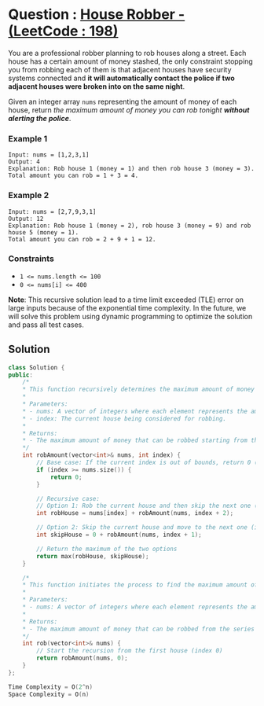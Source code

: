 # Question : [House Robber - (LeetCode : 198)](https://leetcode.com/problems/house-robber/description/)

You are a professional robber planning to rob houses along a street. Each house has a certain amount of money stashed, the only constraint stopping you from robbing each of them is that adjacent houses have security systems connected and **it will automatically contact the police if two adjacent houses were broken into on the same night**.

Given an integer array `nums` representing the amount of money of each house, return _the maximum amount of money you can rob tonight_ **_without alerting the police_**.

### Example 1

```
Input: nums = [1,2,3,1]
Output: 4
Explanation: Rob house 1 (money = 1) and then rob house 3 (money = 3).
Total amount you can rob = 1 + 3 = 4.
```

### Example 2

```
Input: nums = [2,7,9,3,1]
Output: 12
Explanation: Rob house 1 (money = 2), rob house 3 (money = 9) and rob house 5 (money = 1).
Total amount you can rob = 2 + 9 + 1 = 12.
```

### Constraints

-   `1 <= nums.length <= 100`
-   `0 <= nums[i] <= 400`

**Note**: This recursive solution lead to a time limit exceeded (TLE) error on large inputs because of the exponential time complexity. In the future, we will solve this problem using dynamic programming to optimize the solution and pass all test cases.

## Solution

```Cpp
class Solution {
public:
    /*
    * This function recursively determines the maximum amount of money that can be robbed.
    *
    * Parameters:
    * - nums: A vector of integers where each element represents the amount of money in each house.
    * - index: The current house being considered for robbing.
    *
    * Returns:
    * - The maximum amount of money that can be robbed starting from the current house index.
    */
    int robAmount(vector<int>& nums, int index) {
        // Base case: If the current index is out of bounds, return 0 (no money can be robbed)
        if (index >= nums.size()) {
            return 0;
        }

        // Recursive case:
        // Option 1: Rob the current house and then skip the next one (move to index + 2)
        int robHouse = nums[index] + robAmount(nums, index + 2);

        // Option 2: Skip the current house and move to the next one (index + 1)
        int skipHouse = 0 + robAmount(nums, index + 1);

        // Return the maximum of the two options
        return max(robHouse, skipHouse);
    }

    /*
    * This function initiates the process to find the maximum amount of money that can be robbed.
    *
    * Parameters:
    * - nums: A vector of integers where each element represents the amount of money in each house.
    *
    * Returns:
    * - The maximum amount of money that can be robbed from the series of houses.
    */
    int rob(vector<int>& nums) {
        // Start the recursion from the first house (index 0)
        return robAmount(nums, 0);
    }
};

Time Complexity = O(2^n)
Space Complexity = O(n)
```
